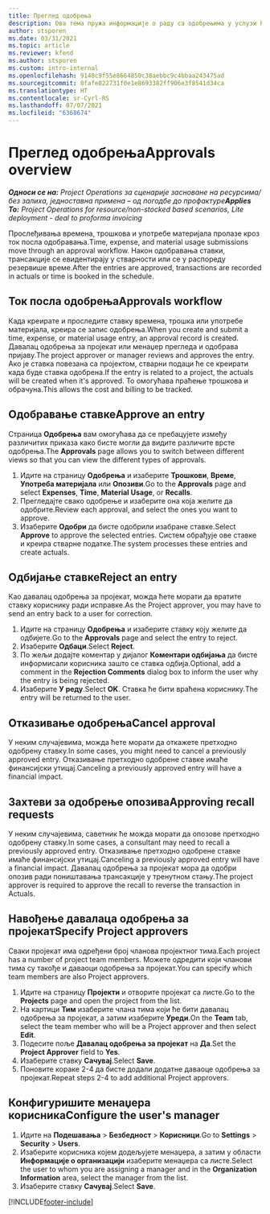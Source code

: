 ```yaml
---
title: Преглед одобрења
description: Ова тема пружа информације о раду са одобрењима у услузи Project Operations.
author: stsporen
ms.date: 03/31/2021
ms.topic: article
ms.reviewer: kfend
ms.author: stsporen
ms.custom: intro-internal
ms.openlocfilehash: 9148c9f55e8664850c38aebbc9c4bbaa243475ad
ms.sourcegitcommit: 0fafe022731f0e1e8693382ff906e3f8541d34ca
ms.translationtype: HT
ms.contentlocale: sr-Cyrl-RS
ms.lasthandoff: 07/07/2021
ms.locfileid: "6368674"
---
```

# <a name="approvals-overview"></a><span data-ttu-id="590d3-103">Преглед одобрења</span><span class="sxs-lookup"><span data-stu-id="590d3-103">Approvals overview</span></span>

<span data-ttu-id="590d3-104">_**Односи се на:** Project Operations за сценарије засноване на ресурсима/без залиха, једноставна примена – од погодбе до профактуре_</span><span class="sxs-lookup"><span data-stu-id="590d3-104">_**Applies To:** Project Operations for resource/non-stocked based scenarios, Lite deployment - deal to proforma invoicing_</span></span>

<span data-ttu-id="590d3-105">Прослеђивања времена, трошкова и употребе материјала пролазе кроз ток посла одобравања.</span><span class="sxs-lookup"><span data-stu-id="590d3-105">Time, expense, and material usage submissions move through an approval workflow.</span></span> <span data-ttu-id="590d3-106">Након одобравања ставки, трансакције се евидентирају у стварности или се у распореду резервише време.</span><span class="sxs-lookup"><span data-stu-id="590d3-106">After the entries are approved, transactions are recorded in actuals or time is booked in the schedule.</span></span>

## <a name="approvals-workflow"></a><span data-ttu-id="590d3-107">Ток посла одобрења</span><span class="sxs-lookup"><span data-stu-id="590d3-107">Approvals workflow</span></span>
<span data-ttu-id="590d3-108">Када креирате и проследите ставку времена, трошка или употребе материјала, креира се запис одобрења.</span><span class="sxs-lookup"><span data-stu-id="590d3-108">When you create and submit a time, expense, or material usage entry, an approval record is created.</span></span> <span data-ttu-id="590d3-109">Давалац одобрења за пројекат или менаџер прегледа и одобрава пријаву.</span><span class="sxs-lookup"><span data-stu-id="590d3-109">The project approver or manager reviews and approves the entry.</span></span> <span data-ttu-id="590d3-110">Ако је ставка повезана са пројектом, стварни подаци ће се креирати када буде ставка одобрена.</span><span class="sxs-lookup"><span data-stu-id="590d3-110">If the entry is related to a project, the actuals will be created when it's approved.</span></span> <span data-ttu-id="590d3-111">То омогућава праћење трошкова и обрачуна.</span><span class="sxs-lookup"><span data-stu-id="590d3-111">This allows the cost and billing to be tracked.</span></span>

## <a name="approve-an-entry"></a><span data-ttu-id="590d3-112">Одобравање ставке</span><span class="sxs-lookup"><span data-stu-id="590d3-112">Approve an entry</span></span>
<span data-ttu-id="590d3-113">Страница **Одобрења** вам омогућава да се пребацујете између различитих приказа како бисте могли да видите различите врсте одобрења.</span><span class="sxs-lookup"><span data-stu-id="590d3-113">The **Approvals** page allows you to switch between different views so that you can view the different types of approvals.</span></span>
  
1. <span data-ttu-id="590d3-114">Идите на страницу **Одобрења** и изаберите **Трошкови**, **Време**, **Употреба материјала** или **Опозиви**.</span><span class="sxs-lookup"><span data-stu-id="590d3-114">Go to the **Approvals** page and select **Expenses**, **Time**, **Material Usage**, or **Recalls**.</span></span>
2. <span data-ttu-id="590d3-115">Прегледајте свако одобрење и изаберите она која желите да одобрите.</span><span class="sxs-lookup"><span data-stu-id="590d3-115">Review each approval, and select the ones you want to approve.</span></span>
3. <span data-ttu-id="590d3-116">Изаберите **Одобри** да бисте одобрили изабране ставке.</span><span class="sxs-lookup"><span data-stu-id="590d3-116">Select **Approve** to approve the selected entries.</span></span>
<span data-ttu-id="590d3-117">Систем обрађује ове ставке и креира стварне податке.</span><span class="sxs-lookup"><span data-stu-id="590d3-117">The system processes these entries and create actuals.</span></span>

## <a name="reject-an-entry"></a><span data-ttu-id="590d3-118">Одбијање ставке</span><span class="sxs-lookup"><span data-stu-id="590d3-118">Reject an entry</span></span>
<span data-ttu-id="590d3-119">Као давалац одобрења за пројекат, можда ћете морати да вратите ставку кориснику ради исправке.</span><span class="sxs-lookup"><span data-stu-id="590d3-119">As the Project approver, you may have to send an entry back to a user for correction.</span></span>
  
1. <span data-ttu-id="590d3-120">Идите на страницу **Одобрења** и изаберите ставку коју желите да одбијете.</span><span class="sxs-lookup"><span data-stu-id="590d3-120">Go to the **Approvals** page and select the entry to reject.</span></span> 
2. <span data-ttu-id="590d3-121">Изаберите **Одбаци**.</span><span class="sxs-lookup"><span data-stu-id="590d3-121">Select **Reject**.</span></span>
3. <span data-ttu-id="590d3-122">По жељи додајте коментар у дијалог **Коментари одбијања** да бисте информисали корисника зашто се ставка одбија.</span><span class="sxs-lookup"><span data-stu-id="590d3-122">Optional, add a comment in the **Rejection Comments** dialog box to inform the user why the entry is being rejected.</span></span>
4. <span data-ttu-id="590d3-123">Изаберите **У реду**.</span><span class="sxs-lookup"><span data-stu-id="590d3-123">Select **OK**.</span></span> <span data-ttu-id="590d3-124">Ставка ће бити враћена кориснику.</span><span class="sxs-lookup"><span data-stu-id="590d3-124">The entry will be returned to the user.</span></span>
  
## <a name="cancel-approval"></a><span data-ttu-id="590d3-125">Отказивање одобрења</span><span class="sxs-lookup"><span data-stu-id="590d3-125">Cancel approval</span></span>
<span data-ttu-id="590d3-126">У неким случајевима, можда ћете морати да откажете претходно одобрену ставку.</span><span class="sxs-lookup"><span data-stu-id="590d3-126">In some cases, you might need to cancel a previously approved entry.</span></span> <span data-ttu-id="590d3-127">Отказивање претходно одобрене ставке имаће финансијски утицај.</span><span class="sxs-lookup"><span data-stu-id="590d3-127">Canceling a previously approved entry will have a financial impact.</span></span> 

## <a name="approving-recall-requests"></a><span data-ttu-id="590d3-128">Захтеви за одобрење опозива</span><span class="sxs-lookup"><span data-stu-id="590d3-128">Approving recall requests</span></span>
<span data-ttu-id="590d3-129">У неким случајевима, саветник ће можда морати да опозове претходно одобрену ставку.</span><span class="sxs-lookup"><span data-stu-id="590d3-129">In some cases, a consultant may need to recall a previously approved entry.</span></span> <span data-ttu-id="590d3-130">Отказивање претходно одобрене ставке имаће финансијски утицај.</span><span class="sxs-lookup"><span data-stu-id="590d3-130">Canceling a previously approved entry will have a financial impact.</span></span> <span data-ttu-id="590d3-131">Давалац одобрења за пројекат мора да одобри опозив ради поништавања трансакције у тренутном стању.</span><span class="sxs-lookup"><span data-stu-id="590d3-131">The project approver is required to approve the recall to reverse the transaction in Actuals.</span></span>

## <a name="specify-project-approvers"></a><span data-ttu-id="590d3-132">Навођење давалаца одобрења за пројекат</span><span class="sxs-lookup"><span data-stu-id="590d3-132">Specify Project approvers</span></span>
<span data-ttu-id="590d3-133">Сваки пројекат има одређени број чланова пројектног тима.</span><span class="sxs-lookup"><span data-stu-id="590d3-133">Each project has a number of project team members.</span></span> <span data-ttu-id="590d3-134">Можете одредити који чланови тима су такође и даваоци одобрења за пројекат.</span><span class="sxs-lookup"><span data-stu-id="590d3-134">You can specify which team members are also Project approvers.</span></span>

1. <span data-ttu-id="590d3-135">Идите на страницу **Пројекти** и отворите пројекат са листе.</span><span class="sxs-lookup"><span data-stu-id="590d3-135">Go to the **Projects** page and open the project from the list.</span></span>
2. <span data-ttu-id="590d3-136">На картици **Тим** изаберите члана тима који ће бити давалац одобрења за пројекат, а затим изаберите **Уреди**.</span><span class="sxs-lookup"><span data-stu-id="590d3-136">On the **Team** tab, select the team member who will be a Project approver and then select **Edit**.</span></span>
3. <span data-ttu-id="590d3-137">Подесите поље **Давалац одобрења за пројекат** на **Да**.</span><span class="sxs-lookup"><span data-stu-id="590d3-137">Set the **Project Approver** field to **Yes**.</span></span>
4. <span data-ttu-id="590d3-138">Изаберите ставку **Сачувај**.</span><span class="sxs-lookup"><span data-stu-id="590d3-138">Select **Save**.</span></span>
5. <span data-ttu-id="590d3-139">Поновите кораке 2-4 да бисте додали додатне даваоце одобрења за пројекат.</span><span class="sxs-lookup"><span data-stu-id="590d3-139">Repeat steps 2-4 to add additional Project approvers.</span></span>

## <a name="configure-the-users-manager"></a><span data-ttu-id="590d3-140">Конфигуришите менаџера корисника</span><span class="sxs-lookup"><span data-stu-id="590d3-140">Configure the user's manager</span></span>

1. <span data-ttu-id="590d3-141">Идите на **Подешавања** > **Безбедност** > **Корисници**.</span><span class="sxs-lookup"><span data-stu-id="590d3-141">Go to **Settings** > **Security** > **Users**.</span></span>
2. <span data-ttu-id="590d3-142">Изаберите корисника којем додељујете менаџера, а затим у области **Информације о организацији** изаберите менаџера са листе.</span><span class="sxs-lookup"><span data-stu-id="590d3-142">Select the user to whom you are assigning a manager and in the **Organization Information** area, select the manager from the list.</span></span> 
3. <span data-ttu-id="590d3-143">Изаберите ставку **Сачувај**.</span><span class="sxs-lookup"><span data-stu-id="590d3-143">Select **Save**.</span></span>




[!INCLUDE[footer-include](../includes/footer-banner.md)]
